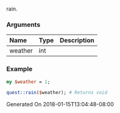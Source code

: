 rain.
### Arguments
**Name**|**Type**|**Description**
:---|:---|:---
weather|int|

### Example

```perl
my $weather = 1;

quest::rain($weather); # Returns void
```


Generated On 2018-01-15T13:04:48-08:00